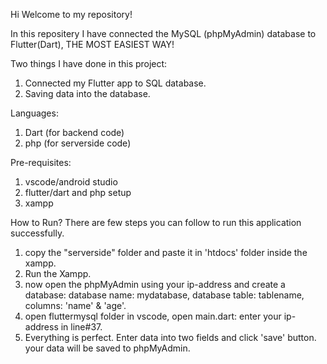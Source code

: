 Hi Welcome to my repository!

In this repositery I have connected the MySQL (phpMyAdmin) database to Flutter(Dart), THE MOST EASIEST WAY!

Two things I have done in this project:
1) Connected my Flutter app to SQL database.
2) Saving data into the database.

Languages:
1) Dart (for backend code)
2) php (for serverside code)
   
Pre-requisites:
1) vscode/android studio
2) flutter/dart and php setup
3) xampp

How to Run?
There are few steps you can follow to run this application successfully.
1) copy the "serverside" folder and paste it in 'htdocs' folder inside the xampp.
2) Run the Xampp.
3) now open the phpMyAdmin using your ip-address and create a database: database name: mydatabase, database table: tablename, columns: 'name' & 'age'.
4) open fluttermysql folder in vscode, open main.dart: enter your ip-address in line#37.
5) Everything is perfect. Enter data into two fields and click 'save' button. your data will be saved to phpMyAdmin.
